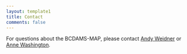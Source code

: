```yaml
---
layout: template1
title: Contact
comments: false
---
```


<div class="jumbotron">
  <p>For questions about the BCDAMS-MAP, please contact <a href="https://apps.lib.uh.edu/staff/members/profile/ajweidner">Andy Weidner</a> or <a href="https://apps.lib.uh.edu/staff/members/profile/awashington">Anne Washington</a>.</p>
</div>
